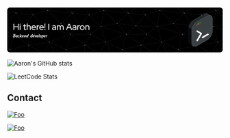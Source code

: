 <div align="center">

![Header](./public/github-header-image.png)

</div>

![Aaron's GitHub stats](https://github-readme-stats.vercel.app/api?username=huynhtruongdyu&hide=contribs,prs&show_icons=true&theme=dark?ext=heatmap)

![LeetCode Stats](https://leetcode.card.workers.dev/huynhtruongdyu?theme=auto&font=baloo&extension=null)

## Contact

<a href="https://www.linkedin.com/in/huynhtruongdyu/" rel="some text">![Foo](https://img.shields.io/badge/linkedin-%230077B5.svg?style=for-the-badge&logo=linkedin&logoColor=white)</a>

<a href="mailto:huynhtruongdyu@gmail.com" rel="some text">![Foo](https://img.shields.io/badge/Gmail-D14836?style=for-the-badge&logo=gmail&logoColor=white)</a>
